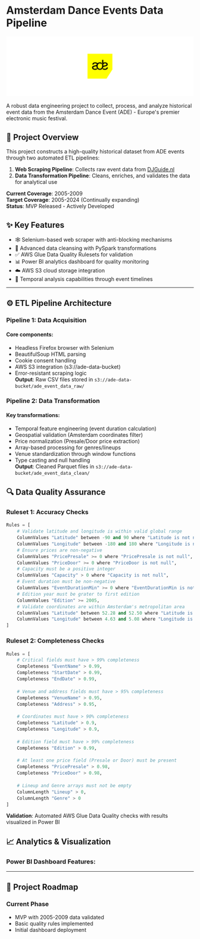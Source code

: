 # Amsterdam Dance Events Data Pipeline

<img src="./assets/ade_logo.png" alt="ADE Logo" >

A robust data engineering project to collect, process, and analyze historical event data from the Amsterdam Dance Event (ADE) - Europe's premier electronic music festival.

## 📖 Project Overview

This project constructs a high-quality historical dataset from ADE events through two automated ETL pipelines:

1. **Web Scraping Pipeline**: Collects raw event data from [DJGuide.nl](https://www.djguide.nl)
2. **Data Transformation Pipeline**: Cleans, enriches, and validates the data for analytical use

**Current Coverage**: 2005-2009\
**Target Coverage**: 2005-2024 (Continually expanding)\
**Status**: MVP Released - Actively Developed

## ✨ Key Features

- 🕸️ Selenium-based web scraper with anti-blocking mechanisms
- 🧹 Advanced data cleansing with PySpark transformations
- ✅ AWS Glue Data Quality Rulesets for validation
- 📊 Power BI analytics dashboard for quality monitoring
- ☁️ AWS S3 cloud storage integration
- 📆 Temporal analysis capabilities through event timelines

---

## ⚙️ ETL Pipeline Architecture

### Pipeline 1: Data Acquisition

#### Core components:

- Headless Firefox browser with Selenium
- BeautifulSoup HTML parsing
- Cookie consent handling
- AWS S3 integration (s3://ade-data-bucket)
- Error-resistant scraping logic\
  **Output**: Raw CSV files stored in `s3://ade-data-bucket/ade_event_data_raw/`

### Pipeline 2: Data Transformation

#### Key transformations:

- Temporal feature engineering (event duration calculation)
- Geospatial validation (Amsterdam coordinates filter)
- Price normalization (Presale/Door price extraction)
- Array-based processing for genres/lineups
- Venue standardization through window functions
- Type casting and null handling\
  **Output**: Cleaned Parquet files in `s3://ade-data-bucket/ade_event_data_clean/`

## 🔍 Data Quality Assurance

### Ruleset 1: Accuracy Checks

```python
Rules = [
    # Validate latitude and longitude is within valid global range
    ColumnValues "Latitude" between -90 and 90 where "Latitude is not null",
    ColumnValues "Longitude" between -180 and 180 where "Longitude is not null",
    # Ensure prices are non-negative
    ColumnValues "PricePresale" >= 0 where "PricePresale is not null",
    ColumnValues "PriceDoor" >= 0 where "PriceDoor is not null",
    # Capacity must be a positive integer
    ColumnValues "Capacity" > 0 where "Capacity is not null",
    # Event duration must be non-negative
    ColumnValues "EventDurationMin" >= 0 where "EventDurationMin is not null",
    # Edition year must be grater to first edition
    ColumnValues "Edition" >= 2005,
    # Validate coordinates are within Amsterdam's metropolitan area
    ColumnValues "Latitude" between 52.28 and 52.50 where "Latitude is not null",  
    ColumnValues "Longitude" between 4.63 and 5.08 where "Longitude is not null"
]
```

### Ruleset 2: Completeness Checks

```python
Rules = [
    # Critical fields must have > 99% completeness
    Completeness "EventName" > 0.99,
    Completeness "StartDate" > 0.99,
    Completeness "EndDate" > 0.99,
    
    # Venue and address fields must have > 95% completeness
    Completeness "VenueName" > 0.95,
    Completeness "Address" > 0.95,
    
    # Coordinates must have > 90% completeness
    Completeness "Latitude" > 0.9,
    Completeness "Longitude" > 0.9,
    
    # Edition field must have > 99% completeness
    Completeness "Edition" > 0.99,
    
    # At least one price field (Presale or Door) must be present
    Completeness "PricePresale" > 0.98,
    Completeness "PriceDoor" > 0.98,
    
    # Lineup and Genre arrays must not be empty
    ColumnLength "Lineup" > 0,
    ColumnLength "Genre" > 0
]
```

**Validation**: Automated AWS Glue Data Quality checks with results visualized in Power BI

## 📈 Analytics & Visualization

### Power BI Dashboard Features:



---

## 🚧 Project Roadmap

### Current Phase

- MVP with 2005-2009 data validated
- Basic quality rules implemented
- Initial dashboard deployment
